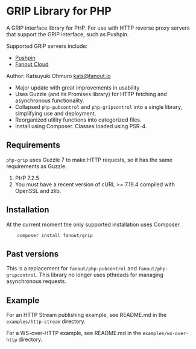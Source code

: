 # GRIP Library for PHP

A GRIP interface library for PHP.  For use with HTTP reverse proxy servers
that support the GRIP interface, such as Pushpin.

Supported GRIP servers include:

* [Pushpin](http://pushpin.org/)
* [Fanout Cloud](https://fanout.io/cloud/)

Author: Katsuyuki Ohmuro <kats@fanout.io>

- Major update with great improvements in usability
- Uses Guzzle (and its Promises library) for HTTP fetching and asynchronous functionality.
- Collapsed `php-pubcontrol` and `php-gripcontrol` into a single library,
  simplifying use and deployment.
- Reorganized utility functions into categorized files.
- Install using Composer.  Classes loaded using PSR-4.

## Requirements

`php-grip` uses Guzzle 7 to make HTTP requests, so it has the same requirements as
Guzzle.

1. PHP 7.2.5
2. You must have a recent version of cURL >= 7.19.4 compiled with OpenSSL and zlib.

## Installation

At the current moment the only supported installation uses Composer.

```
    composer install fanout/grip
```

## Past versions

This is a replacement for `fanout/php-pubcontrol` and `fanout/php-gripcontrol`.
This library no longer uses pthreads for managing asynchronous requests.

## Example

For an HTTP Stream publishing example,
see README.md in the `examples/http-stream` directory.

For a WS-over-HTTP example,
see README.md in the `examples/ws-over-http` directory.
